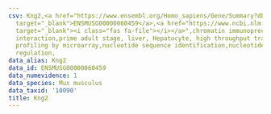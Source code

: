 ```yaml
---
csv: Kng2,<a href="https://www.ensembl.org/Homo_sapiens/Gene/Summary?db=core;g=ENSMUSG00000060459"
  target="_blank">ENSMUSG00000060459</a>,<a href="https://www.ncbi.nlm.nih.gov/pubmed/23834426"
  target="_blank"><i class="fas fa-file"></i></a>",chromatin immunoprecipitation assay,direct
  interaction,prime adult stage, liver, Hepatocyte, high throughput transcription
  profiling by microarray,nucleotide sequence identification,nucleotide sequence identification,transcriptional
  regulation,
data_alias: Kng2
data_id: ENSMUSG00000060459
data_numevidence: 1
data_species: Mus musculus
data_taxid: '10090'
title: Kng2
---
```

